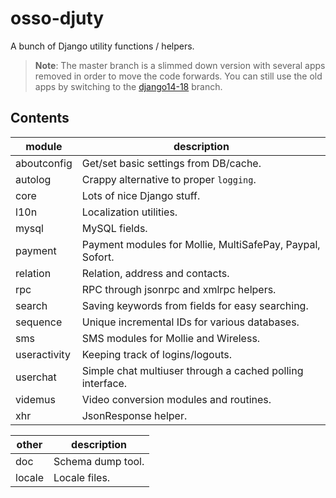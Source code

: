 osso-djuty
==========

A bunch of Django utility functions / helpers.

> **Note**: The master branch is a slimmed down version with several apps removed
>           in order to move the code forwards. You can still use the old apps by
>           switching to the [django14-18][django14-18] branch.


Contents
--------

| module       | description                                               |
|--------------|-----------------------------------------------------------|
| aboutconfig  | Get/set basic settings from DB/cache.                     |
| autolog      | Crappy alternative to proper `logging`.                   |
| core         | Lots of nice Django stuff.                                |
| l10n         | Localization utilities.                                   |
| mysql        | MySQL fields.                                             |
| payment      | Payment modules for Mollie, MultiSafePay, Paypal, Sofort. |
| relation     | Relation, address and contacts.                           |
| rpc          | RPC through jsonrpc and xmlrpc helpers.                   |
| search       | Saving keywords from fields for easy searching.           |
| sequence     | Unique incremental IDs for various databases.             |
| sms          | SMS modules for Mollie and Wireless.                      |
| useractivity | Keeping track of logins/logouts.                          |
| userchat     | Simple chat multiuser through a cached polling interface. |
| videmus      | Video conversion modules and routines.                    |
| xhr          | JsonResponse helper.                                      |


| other       | description       |
|-------------|-------------------|
| doc         | Schema dump tool. |
| locale      | Locale files.     |


[django14-18]: https://github.com/ossobv/osso-djuty/tree/django14-18
